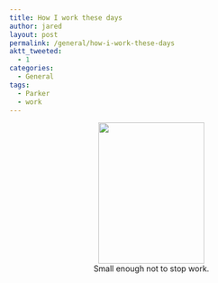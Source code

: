 ```yaml
---
title: How I work these days
author: jared
layout: post
permalink: /general/how-i-work-these-days
aktt_tweeted:
  - 1
categories:
  - General
tags:
  - Parker
  - work
---
```

<div align="center">
  <img src="http://jared.ottleys.net/archives/images/IMG_2382.jpg" height="250" width="188" /><br /> Small enough not to stop work.
</div>